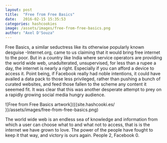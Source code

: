 ```yaml
---
layout: post
title:  "Free from Free Basics"
date:   2016-02-15 15:35:53
categories: hashcookies
image: /assets/images/free-from-free-basics.png
author: "Axel D'Souza"
---
```

Free Basics, a similar seductress like its otherwise popularly known desguise -Internet.org, came to us claiming that it would bring free internet to the poor. But in a country like India where service operators are providing the world wide web, unadulterated, unsupervised, for less than a rupee a day, the internet is nearly a right. Especially if you can afford a device to access it. Point being, if Facebook really had noble intentions, it could have availed a data pack to those less privileged, rather than pushing a bunch of curated websites, and feed those fallen to the scheme any content it seeemed fit. It was clear that this was another desperate attempt to prey on a rapidly growing social media hungry audience.

<span style="padding-top: 50px;">![Free from Free Basics artwork]({{site.hashcooki.es/ }}/assets/images/free-from-free-basics.png)</span>

The world wide web is an endless sea of knowledge and information from which a user can choose what to and what not to access, that is is the internet we have grown to love. The power of the people have fought to keep it that way, and victory is ours again. People 2, Facebook 0.
